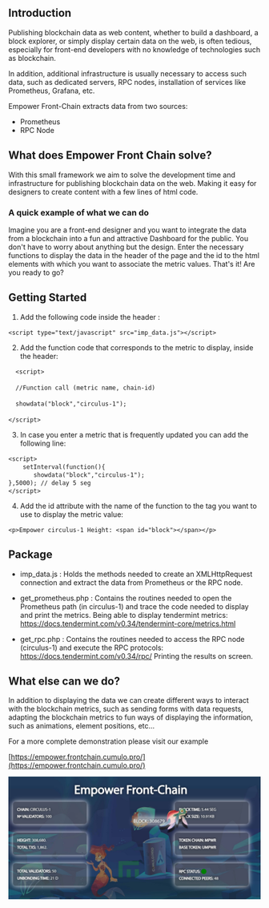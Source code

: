 

## Introduction

Publishing blockchain data as web content, whether to build a dashboard, a block explorer, or simply display certain data on the web, is often tedious, especially for front-end developers with no knowledge of technologies such as blockchain.

In addition, additional infrastructure is usually necessary to access such data, such as dedicated servers, RPC nodes, installation of services like Prometheus, Grafana, etc.

Empower Front-Chain extracts data from two sources:

  + Prometheus
  + RPC Node

## What does Empower Front Chain solve?

With this small framework we aim to solve the development time and infrastructure for publishing blockchain data on the web. Making it easy for designers to create content with a few lines of html code.

### A quick example of what we can do

Imagine you are a front-end designer and you want to integrate the data from a blockchain into a fun and attractive Dashboard for the public. You don't have to worry about anything but the design. Enter the necessary functions to display the data in the header of the page and the id to the html elements with which you want to associate the metric values. That's it! Are you ready to go?

## Getting Started

1) Add the following code inside the header <head>:

```
<script type="text/javascript" src="imp_data.js"></script>
```

2) Add the function code that corresponds to the metric to display, inside the <head> header:

```
  <script>

  //Function call (metric name, chain-id)

  showdata("block","circulus-1");

</script>
```

3) In case you enter a metric that is frequently updated you can add the following line:

 ```
<script>
     setInterval(function(){
        showdata("block","circulus-1");
 },5000); // delay 5 seg
</script>
```

4) Add the id attribute with the name of the function to the tag you want to use to display the metric value:

```
<p>Empower circulus-1 Height: <span id="block"></span></p>
```

## Package

+ imp_data.js : Holds the methods needed to create an XMLHttpRequest connection and extract the data from Prometheus or the RPC node.

+ get_prometheus.php : Contains the routines needed to open the Prometheus path (in circulus-1) and trace the code needed to display and print the metrics. Being able to display tendermint metrics: https://docs.tendermint.com/v0.34/tendermint-core/metrics.html

+ get_rpc.php : Contains the routines needed to access the RPC node (circulus-1) and execute the RPC protocols: https://docs.tendermint.com/v0.34/rpc/
Printing the results on screen.

## What else can we do?

In addition to displaying the data we can create different ways to interact with the blockchain metrics, such as sending forms with data requests, adapting the blockchain metrics to fun ways of displaying the information, such as animations, element positions, etc...

For a more complete demonstration please visit our example

[https://empower.frontchain.cumulo.pro/](https://empower.frontchain.cumulo.pro/)

![Empower Front Chain Dashboard](img/dashboard.jpg)

